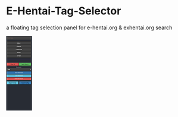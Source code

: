 # E-Hentai-Tag-Selector
a floating tag selection panel for e-hentai.org &amp; exhentai.org search

![Screenshot 1](oy6jba3r96yicuud7d2lmi0cauzm.png)
